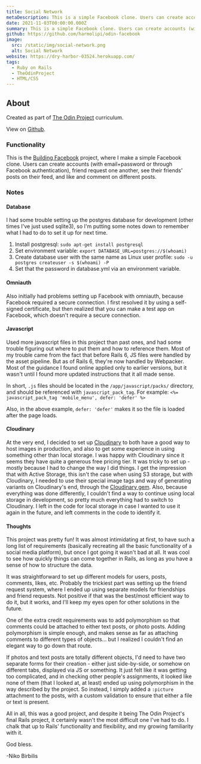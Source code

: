 ```yaml
---
title: Social Network
metaDescription: This is a simple Facebook clone. Users can create accounts (with email + password or through Facebook authentication), friend request one another, see their friends' posts on their feed, and like and comment on different posts.
date: 2021-11-03T00:00:00.000Z
summary: This is a simple Facebook clone. Users can create accounts (with email + password or through Facebook authentication), friend request one another, see their friends' posts on their feed, and like and comment on different posts.
github: https://github.com/harmolipi/odin-facebook
image:
  src: /static/img/social-network.png
  alt: Social Network
website: https://dry-harbor-03524.herokuapp.com/
tags:
  - Ruby on Rails
  - TheOdinProject
  - HTML/CSS
---
```


## About

Created as part of [The Odin Project](https://www.theodinproject.com) curriculum.

View on [Github](https://github.com/harmolipi/odin-facebook).

### Functionality

This is the [Building Facebook](https://www.theodinproject.com/paths/full-stack-ruby-on-rails/courses/ruby-on-rails/lessons/rails-final-project) project, where I make a simple Facebook clone. Users can create accounts (with email+password or through Facebook authentication), friend request one another, see their friends' posts on their feed, and like and comment on different posts.

### Notes

#### Database

I had some trouble setting up the postgres database for development (other times I've just used sqlite3), so I'm putting some notes down to remember what I had to do to set it up for next time.

1. Install postgresql:
   `sudo apt-get install postgresql`
2. Set environment variable:
   `export DATABASE_URL=postgres://$(whoami)`
3. Create database user with the same name as Linux user profile:
   `sudo -u postgres createuser -s $(whoami) -P`
4. Set that the password in database.yml via an environment variable.

#### Omniauth

Also initially had problems setting up Facebook with omniauth, because Facebook required a secure connection. I first resolved it by using a self-signed certificate, but then realized that you can make a test app on Facebook, which doesn't require a secure connection.

#### Javascript

Used more javascript files in this project than past ones, and had some trouble figuring out where to put them and how to reference them. Most of my trouble came from the fact that before Rails 6, JS files were handled by the asset pipeline. But as of Rails 6, they're now handled by Webpacker. Most of the guidance I found online applied only to earlier versions, but it wasn't until I found more updated instructions that it all made sense.

In short, `.js` files should be located in the `/app/javascript/packs/` directory, and should be referenced with `javascript_pack_tag`. For example:
`<%= javascript_pack_tag 'mobile_menu', defer: 'defer' %>`

Also, in the above example, `defer: 'defer'` makes it so the file is loaded after the page loads.

#### Cloudinary

At the very end, I decided to set up [Cloudinary](https://cloudinary.com/) to both have a good way to host images in production, and also to get some experience in using something other than local storage. I was happy with Cloudinary since it seems they have quite a generous free pricing tier. It was tricky to set up - mostly because I had to change the way I did things. I get the impression that with Active Storage, this isn't the case when using S3 storage, but with Cloudinary, I needed to use their special image tags and way of generating variants on Cloudinary's end, through the [Cloudinary gem](https://github.com/cloudinary/cloudinary_gem). Also, because everything was done differently, I couldn't find a way to continue using local storage in development, so pretty much everything had to switch to Cloudinary. I left in the code for local storage in case I wanted to use it again in the future, and left comments in the code to identify it.

#### Thoughts

This project was pretty fun! It was almost intimidating at first, to have such a long list of requirements (basically recreating all the basic functionality of a social media platform), but once I got going it wasn't bad at all. It was cool to see how quickly things can come together in Rails, as long as you have a sense of how to structure the data.

It was straightforward to set up different models for users, posts, comments, likes, etc. Probably the trickiest part was setting up the friend request system, where I ended up using separate models for friendships and friend requests. Not positive if that was the best/most efficient way to do it, but it works, and I'll keep my eyes open for other solutions in the future.

One of the extra credit requirements was to add polymorphism so that comments could be attached to either text posts, or photo posts. Adding polymorphism is simple enough, and makes sense as far as attaching comments to different types of objects... but I realized I couldn't find an elegant way to go down that route.

If photos and text posts are totally different objects, I'd need to have two separate forms for their creation - either just side-by-side, or somehow on different tabs, displayed via JS or something. It just felt like it was getting too complicated, and in checking other people's assignments, it looked like none of them (that I looked at, at least) ended up using polymorphism in the way described by the project. So instead, I simply added a `:picture` attachment to the posts, with a custom validation to ensure that either a file or text is present.

All in all, this was a good project, and despite it being The Odin Project's final Rails project, it certainly wasn't the most difficult one I've had to do. I chalk that up to Rails' functionality and flexibility, and my growing familiarity with it.

God bless.

-Niko Birbilis
